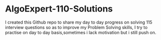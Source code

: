 # AlgoExpert-110-Solutions
I created this Github repo to share my day to day progress on solving 115 interview questions so as to improve my Problem Solving skills,
I try to practise on day to day basis,sometimes i lack motivation but i still push on.
